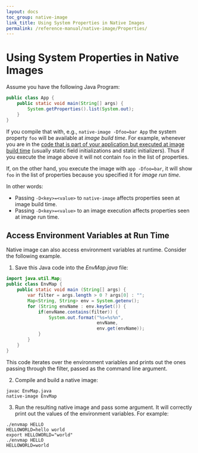 ```yaml
---
layout: docs
toc_group: native-image
link_title: Using System Properties in Native Images
permalink: /reference-manual/native-image/Properties/
---
```


# Using System Properties in Native Images

Assume you have the following Java Program:
```java
public class App {
    public static void main(String[] args) {
        System.getProperties().list(System.out);
    }
}
```
If you compile that with, e.g., `native-image -Dfoo=bar App` the system property `foo` will be available at *image build time*.
For example, whenever you are in the [code that is part of your application but executed at image build time](http://www.graalvm.org/sdk/javadoc/org/graalvm/nativeimage/ImageInfo.html#inImageBuildtimeCode--) (usually static field initializations and static initializers).
Thus if you execute the image above it will not contain `foo` in the list of properties.

If, on the other hand, you execute the image with `app -Dfoo=bar`, it will show `foo` in the list of properties because you specified it for *image run time*.

In other words:
* Passing `-D<key>=<value>` to `native-image` affects properties seen at image build time.
* Passing `-D<key>=<value>` to an image execution affects properties seen at image run time.

## Access Environment Variables at Run Time

Native image can also access environment variables at runtime.
Consider the following example.

1. Save this Java code into the _EnvMap.java_ file:

  ```java
  import java.util.Map;
  public class EnvMap {
      public static void main (String[] args) {
          var filter = args.length > 0 ? args[0] : "";
          Map<String, String> env = System.getenv();
          for (String envName : env.keySet()) {
              if(envName.contains(filter)) {
                  System.out.format("%s=%s%n",
                                    envName,
                                    env.get(envName));
              }
          }
      }
  }
  ```

  This code iterates over the environment variables and prints out the ones passing through the filter, passed as the command line argument.

2. Compile and build a native image:

  ```shell
  javac EnvMap.java
  native-image EnvMap
  ```

3. Run the resulting native image and pass some argument. It will correctly print out the values of the environment variables. For example:

  ```shell
  ./envmap HELLO
  HELLOWORLD=hello world
  export HELLOWORLD="world"
  ./envmap HELLO
  HELLOWORLD=world
  ```
